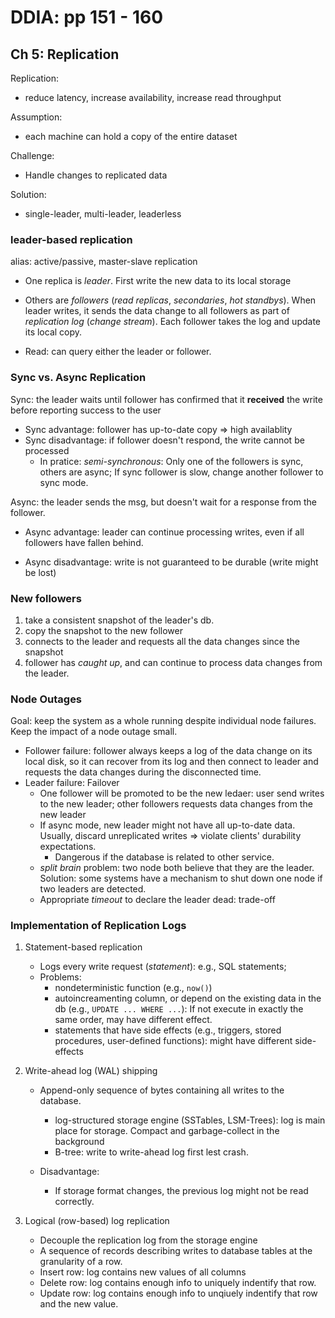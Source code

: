 # DDIA: pp 151 - 160

## Ch 5: Replication

Replication:

- reduce latency, increase availability, increase read throughput



Assumption: 

- each machine can hold a copy of the entire dataset



Challenge:

- Handle changes to replicated data



Solution:

- single-leader, multi-leader, leaderless



### leader-based replication

alias: active/passive, master-slave replication

- One replica is *leader*. First write the new data to its local storage
- Others are *followers* (*read replicas*, *secondaries*, *hot standbys*). When leader writes, it sends the data change to all followers as part of *replication log* (*change stream*). Each follower takes the log and update its local copy.

- Read: can query either the leader or follower.



### Sync vs. Async Replication

Sync: the leader waits until follower has confirmed that it **received** the write before reporting success to the user

- Sync advantage: follower has up-to-date copy => high availablity
- Sync disadvantage: if follower doesn't respond, the write cannot be processed
  - In pratice: *semi-synchronous*: Only one of the followers is sync, others are async; If sync follower is slow, change another follower to sync mode.

Async: the leader sends the msg, but doesn't wait for a response from the follower.

- Async advantage: leader can continue processing writes, even if all followers have fallen behind.

- Async disadvantage: write is not guaranteed to be durable (write might be lost)



### New followers

1. take a consistent snapshot of the leader's db.
2. copy the snapshot to the new follower
3. connects to the leader and requests all the data changes since the snapshot
4. follower has *caught up*, and can continue to process data changes from the leader.



### Node Outages

Goal: keep the system as a whole running despite individual node failures. Keep the impact of a node outage small.

- Follower failure: follower always keeps a log of the data change on its local disk, so it can recover from its log and then connect to leader and requests the data changes during the disconnected time.
- Leader failure: Failover
  - One follower will be promoted to be the new ledaer: user send writes to the new  leader; other followers requests data changes from the new leader
  - If async mode, new leader might not have all up-to-date data. Usually, discard unreplicated writes => violate clients' durability expectations.
    - Dangerous if the database is related to other service.
  - *split brain* problem: two node both believe that they are the leader. Solution: some systems have a mechanism to shut down one node if two leaders are detected.
  - Appropriate *timeout* to declare the leader dead: trade-off



### Implementation of Replication Logs

1. Statement-based replication
   - Logs every write request (*statement*): e.g., SQL statements; 
   - Problems:
     - nondeterministic function (e.g., `now()`)
     - autoincreamenting column, or depend on the existing data in the db (e.g., `UPDATE ... WHERE ...`): If not execute in exactly the same order, may have different effect.
     - statements that have side effects (e.g., triggers, stored procedures, user-defined functions): might have different side-effects

2. Write-ahead log (WAL) shipping

   - Append-only sequence of bytes containing all writes to the database.
     - log-structured storage engine (SSTables, LSM-Trees): log is main place for storage. Compact and garbage-collect in the background
     - B-tree: write to write-ahead log first lest crash.

   - Disadvantage:
     - If storage format changes, the previous log might not be read correctly.

3. Logical (row-based) log replication

   - Decouple the replication log from the storage engine
   - A sequence of records describing writes to database tables at the granularity of a row.
   - Insert row: log contains new values of all columns
   - Delete row: log contains enough info to uniquely indentify that row.
   - Update row: log contains enough info to unqiuely indentify that row and the new value.
